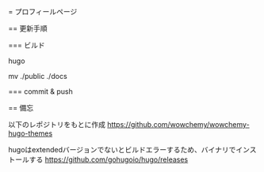 = プロフィールページ

== 更新手順

=== ビルド

hugo

mv ./public ./docs

=== commit & push

== 備忘

以下のレポジトリをもとに作成
https://github.com/wowchemy/wowchemy-hugo-themes

hugoはextendedバージョンでないとビルドエラーするため、バイナリでインストールする
https://github.com/gohugoio/hugo/releases

